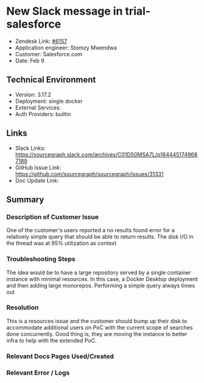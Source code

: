 # New Slack message in trial-salesforce <!-- Ticket Title  Hint: include keywords to make it searchable -->

- Zendesk Link: [#6157](https://sourcegraph.zendesk.com/agent/tickets/6157)
- Application engineer: Stomzy Mwendwa
- Customer: Salesforce.com <!-- Redact if this contains personally identifying information -->
- Date: Feb 9

<!-- Data populated from integration, speak to Ben Gordon or Michael Bali if not working -->
<!-- During Internal team trial, fill missing data manually (we are waiting for all data to sync) -->

## Technical Environment
- Version: 3.17.2​
- Deployment: single docker
- External Services:
- Auth Providers: builtin


## Links
<!-- Data for application engineer manual entry -->
- Slack Links: https://sourcegraph.slack.com/archives/C01D50MSA7L/p1644451749687189 
- GitHub Issue Link: https://github.com/sourcegraph/sourcegraph/issues/31331 
- Doc Update Link:

## Summary
### Description of Customer Issue
One of the customer's users reported a no results found error for a relatively simple query that should be able to return results. The disk I/O in the thread was at 95% utilization as context
### Troubleshooting Steps
The idea would be to have a large repository served by a single container instance with minimal resources. In this case, a Docker Desktop deployment and then adding large monorepos. Performing a simple query always times out
### Resolution
This is a resources issue and the customer should bump up their disk to accommodate additional users on PoC with the current scope of searches done concurrently. Good thing is, they are moving the instance to better infra to help with the extended PoC.
### Relevant Docs Pages Used/Created

### Relevant Error / Logs
<!-- Please redact keys, tokens, and personal identifying information -->

